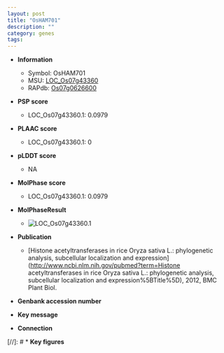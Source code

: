 ```yaml
---
layout: post
title: "OsHAM701"
description: ""
category: genes
tags: 
---
```


* **Information**  
    + Symbol: OsHAM701  
    + MSU: [LOC_Os07g43360](http://rice.plantbiology.msu.edu/cgi-bin/ORF_infopage.cgi?orf=LOC_Os07g43360)  
    + RAPdb: [Os07g0626600](http://rapdb.dna.affrc.go.jp/viewer/gbrowse_details/irgsp1?name=Os07g0626600)  

* **PSP score**  
    + LOC_Os07g43360.1: 0.0979 

* **PLAAC score**  
    + LOC_Os07g43360.1: 0 

* **pLDDT score**
    + NA


* **MolPhase score**
    + LOC_Os07g43360.1: 0.0979

* **MolPhaseResult**
    + ![LOC_Os07g43360.1](https://ricepsp.github.io/pictures/LOC_Os07g/LOC_Os07g43360.1.png)

* **Publication**  
    + [Histone acetyltransferases in rice Oryza sativa L.: phylogenetic analysis, subcellular localization and expression](http://www.ncbi.nlm.nih.gov/pubmed?term=Histone acetyltransferases in rice Oryza sativa L.: phylogenetic analysis, subcellular localization and expression%5BTitle%5D), 2012, BMC Plant Biol.

* **Genbank accession number**  

* **Key message**  

* **Connection**  

[//]: # * **Key figures**  


